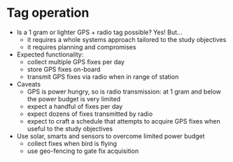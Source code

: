 Tag operation
=============


- Is a 1 gram or lighter GPS + radio tag possible? Yes! But...
  - it requires a whole systems approach tailored to the study objectives
  - it requires planning and compromises
- Expected functionality:
  - collect multiple GPS fixes per day
  - store GPS fixes on-board
  - transmit GPS fixes via radio when in range of station
- Caveats
  - GPS is power hungry, so is radio transmission: at 1 gram and below the power budget is very limited
  - expect a handful of fixes per day 
  - expect dozens of fixes transmitted by radio
  - expect to craft a schedule that attempts to acquire GPS fixes when useful to the study objectives
- Use solar, smarts and sensors to overcome limited power budget
  - collect fixes when bird is flying
  - use geo-fencing to gate fix acquisition



